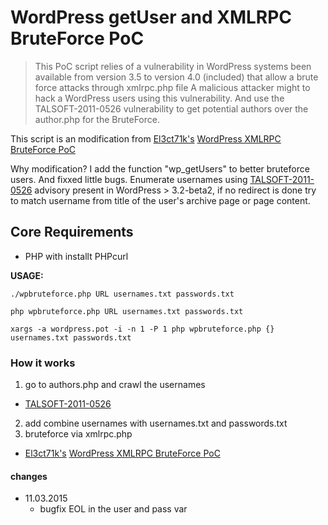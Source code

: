 WordPress getUser and XMLRPC BruteForce PoC
===========

> This PoC script relies of a vulnerability in WordPress systems been available from version 3.5 to version 4.0 (included) that allow a brute force attacks through xmlrpc.php file A malicious attacker might to hack a WordPress users using this vulnerability. And use the TALSOFT-2011-0526 vulnerability to get potential authors over the author.php for the BruteForce.

This script is an modification from [El3ct71k's](https://github.com/El3ct71k) [WordPress XMLRPC BruteForce PoC](https://github.com/El3ct71k/WordPress-XMLRPC-BruteForce-PoC)

Why modification? I add the function "wp_getUsers" to better bruteforce users. And fixxed little bugs. Enumerate usernames using [TALSOFT-2011-0526](http://seclists.org/fulldisclosure/2011/May/493) advisory present in WordPress > 3.2-beta2, if no redirect is done try to match username from title of the user's archive page or page content.

## Core Requirements
* PHP with installt PHPcurl

**USAGE:**

`./wpbruteforce.php URL usernames.txt passwords.txt`

`php wpbruteforce.php URL usernames.txt passwords.txt`

`xargs -a wordpress.pot -i -n 1 -P 1 php wpbruteforce.php {} usernames.txt passwords.txt`



### How it works

1. go to authors.php and crawl the usernames
  * [TALSOFT-2011-0526](http://seclists.org/fulldisclosure/2011/May/493)
2. add combine usernames with usernames.txt and passwords.txt
3. bruteforce via xmlrpc.php
  * [El3ct71k's](https://github.com/El3ct71k) [WordPress XMLRPC BruteForce PoC](https://github.com/El3ct71k/WordPress-XMLRPC-BruteForce-PoC)




#### changes
* 11.03.2015
  * bugfix EOL in the user and pass var
